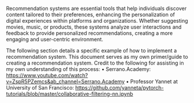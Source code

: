 Recommendation systems are essential tools that help individuals discover content tailored to their preferences, enhancing the personalization of digital experiences within platforms and organizations. 
Whether suggesting movies, music, or products, these systems analyze user interactions and feedback to provide personalized recommendations, creating a more engaging and user-centric environment.



The following section details a specific example of how to implement a recommendation system. This document serves as my own primer/guide to creating a recommendation system.
Credit to the following for assisting in my own understanding of this process: 
• Serrano.Academy: https://www.youtube.com/watch?v=ZspR5PZemcs&ab_channel=Serrano.Academy
• Professor Yannet at University of San Francisco: https://github.com/yanneta/pytorch-tutorials/blob/master/collaborative-filtering-nn.ipynb
